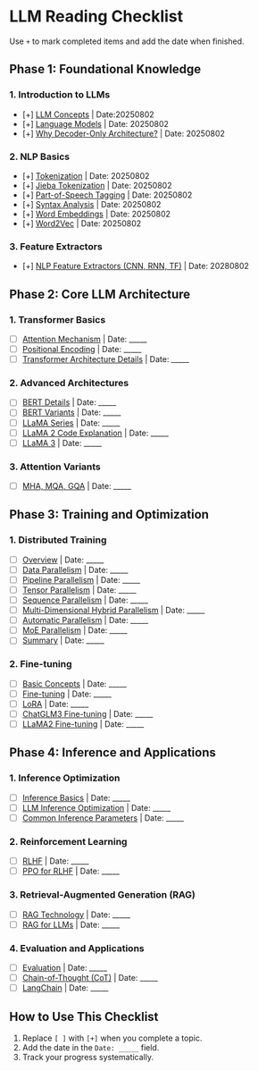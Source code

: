# LLM Reading Checklist

Use `+` to mark completed items and add the date when finished.

## Phase 1: Foundational Knowledge

### 1. Introduction to LLMs
- [+] [LLM Concepts](/01.大语言模型基础/1.llm概念/1.llm概念.md) | Date:20250802
- [+] [Language Models](/01.大语言模型基础/1.语言模型/1.语言模型.md) | Date: 20250802
- [+] [Why Decoder-Only Architecture?](/01.大语言模型基础/LLM为什么Decoder-only架构/LLM为什么Decoder-only架构.md) | Date: 20250802

### 2. NLP Basics
- [+] [Tokenization](/01.大语言模型基础/1.分词/1.分词.md) | Date: 20250802
- [+] [Jieba Tokenization](/01.大语言模型基础/2.jieba分词用法及原理/2.jieba分词用法及原理.md) | Date: 20250802
- [+] [Part-of-Speech Tagging](/01.大语言模型基础/3.词性标注/3.词性标注.md) | Date: 20250802
- [+] [Syntax Analysis](/01.大语言模型基础/4.句法分析/4.句法分析.md) | Date: 20250802
- [+] [Word Embeddings](/01.大语言模型基础/5.词向量/5.词向量.md) | Date: 20250802
- [+] [Word2Vec](/01.大语言模型基础/Word2Vec/Word2Vec.md) | Date: 20250802

### 3. Feature Extractors
- [+] [NLP Feature Extractors (CNN, RNN, TF)](/01.大语言模型基础/NLP三大特征抽取器（CNN-RNN-TF）/NLP三大特征抽取器（CNN-RNN-TF）.md) | Date: 20280802

## Phase 2: Core LLM Architecture

### 1. Transformer Basics
- [ ] [Attention Mechanism](/02.大语言模型架构/1.attention/1.attention.md) | Date: _____
- [ ] [Positional Encoding](/02.大语言模型架构/3.位置编码/3.位置编码.md) | Date: _____
- [ ] [Transformer Architecture Details](/02.大语言模型架构/Transformer架构细节/Transformer架构细节.md) | Date: _____

### 2. Advanced Architectures
- [ ] [BERT Details](/02.大语言模型架构/bert细节/bert细节.md) | Date: _____
- [ ] [BERT Variants](/02.大语言模型架构/bert变种/bert变种.md) | Date: _____
- [ ] [LLaMA Series](/02.大语言模型架构/llama系列模型/llama系列模型.md) | Date: _____
- [ ] [LLaMA 2 Code Explanation](</02.大语言模型架构/llama 2代码详解/llama 2代码详解.md>) | Date: _____
- [ ] [LLaMA 3](</02.大语言模型架构/llama 3/llama 3.md>) | Date: _____

### 3. Attention Variants
- [ ] [MHA, MQA, GQA](/02.大语言模型架构/MHA_MQA_GQA/MHA_MQA_GQA.md) | Date: _____

## Phase 3: Training and Optimization

### 1. Distributed Training
- [ ] [Overview](/04.分布式训练/1.概述/1.概述.md) | Date: _____
- [ ] [Data Parallelism](/04.分布式训练/2.数据并行/2.数据并行.md) | Date: _____
- [ ] [Pipeline Parallelism](/04.分布式训练/3.流水线并行/3.流水线并行.md) | Date: _____
- [ ] [Tensor Parallelism](/04.分布式训练/4.张量并行/4.张量并行.md) | Date: _____
- [ ] [Sequence Parallelism](/04.分布式训练/5.序列并行/5.序列并行.md) | Date: _____
- [ ] [Multi-Dimensional Hybrid Parallelism](/04.分布式训练/6.多维度混合并行/6.多维度混合并行.md) | Date: _____
- [ ] [Automatic Parallelism](/04.分布式训练/7.自动并行/7.自动并行.md) | Date: _____
- [ ] [MoE Parallelism](/04.分布式训练/8.moe并行/8.moe并行.md) | Date: _____
- [ ] [Summary](/04.分布式训练/9.总结/9.总结.md) | Date: _____

### 2. Fine-tuning
- [ ] [Basic Concepts](/05.有监督微调/1.基本概念/1.基本概念.md) | Date: _____
- [ ] [Fine-tuning](/05.有监督微调/1.微调/1.微调.md) | Date: _____
- [ ] [LoRA](/05.有监督微调/4.lora/4.lora.md) | Date: _____
- [ ] [ChatGLM3 Fine-tuning](/05.有监督微调/ChatGLM3微调/ChatGLM3微调.md) | Date: _____
- [ ] [LLaMA2 Fine-tuning](/05.有监督微调/llama2微调/llama2微调.md) | Date: _____

## Phase 4: Inference and Applications

### 1. Inference Optimization
- [ ] [Inference Basics](/06.推理/1.推理/1.推理.md) | Date: _____
- [ ] [LLM Inference Optimization](/06.推理/llm推理优化技术/llm推理优化技术.md) | Date: _____
- [ ] [Common Inference Parameters](/06.推理/LLM推理常见参数/LLM推理常见参数.md) | Date: _____

### 2. Reinforcement Learning
- [ ] [RLHF](/07.强化学习/1.rlhf相关/1.rlhf相关.md) | Date: _____
- [ ] [PPO for RLHF](/07.强化学习/大模型RLHF：PPO原理与源码解读/大模型RLHF：PPO原理与源码解读.md) | Date: _____

### 3. Retrieval-Augmented Generation (RAG)
- [ ] [RAG Technology](/08.检索增强rag/rag（检索增强生成）技术/rag（检索增强生成）技术.md) | Date: _____
- [ ] [RAG for LLMs](/08.检索增强rag/检索增强llm/检索增强llm.md) | Date: _____

### 4. Evaluation and Applications
- [ ] [Evaluation](/09.大语言模型评估/1.评测/1.评测.md) | Date: _____
- [ ] [Chain-of-Thought (CoT)](/10.大语言模型应用/1.思维链（cot）/1.思维链（cot）.md) | Date: _____
- [ ] [LangChain](/10.大语言模型应用/1.langchain/1.langchain.md) | Date: _____

## How to Use This Checklist
1. Replace `[ ]` with `[+]` when you complete a topic.
2. Add the date in the `Date: _____` field.
3. Track your progress systematically.